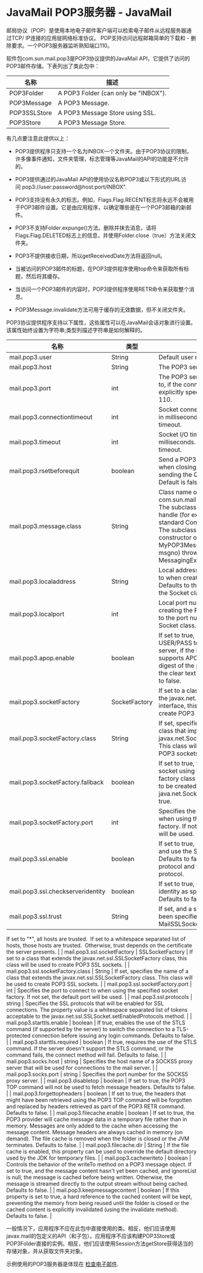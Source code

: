 # JavaMail POP3服务器 - JavaMail

邮局协议（POP）是使用本地电子邮件客户端可以检索电子邮件从远程服务器通过TCP/ IP连接的应用层网络标准协议。 POP支持访问远程邮箱简单的下载和 - 删除要求。一个POP3服务器监听熟知端口110。

软件包com.sun.mail.pop3是POP3协议提供的JavaMail API，它提供了访问的POP3邮件存储。下表列出了类此包中：

| 名称 | 描述 |
| --- | --- |
| POP3Folder | A POP3 Folder (can only be "INBOX"). |
| POP3Message | A POP3 Message. |
| POP3SSLStore | A POP3 Message Store using SSL. |
| POP3Store | A POP3 Message Store. |

有几点要注意此提供以上：

*   POP3提供程序只支持一个名为INBOX一个文件夹。由于POP3协议的限制，许多像事件通知，文件夹管理，标志管理等JavaMail的API的功能是不允许的。

*   POP3提供通过的JavaMail API的使用协议名称POP3或以下形式的URL访问 pop3://user:password@host:port/INBOX".

*   POP3支持没有永久的标志。例如，Flags.Flag.RECENT标志将永远不会被用于POP3邮件设置。它是由应用程序，以确定哪些是在一个POP3邮箱的新邮件。

*   POP3不支持Folder.expunge()方法。删除并抹去消息，请将Flags.Flag.DELETED标志上的信息，并使用Folder.close（true）方法关闭文件夹。

*   POP3不提供接收日期，所以getReceivedDate方法将返回null。

*   当被访问的POP3邮件的标题，在POP3提供程序使用top命令来获取所有标题，然后将其缓存。

*   当访问一个POP3邮件的内容时，POP3提供程序使用RETR命令来获取整个消息。

*   POP3Message.invalidate方法可用于缓存的无效数据，但不关闭文件夹。

POP3协议提供程序支持以下属性，这些属性可以在JavaMail会话对象进行设置。该属性始终设置为字符串;类型列描述字符串是如何解释的。

| 名称 | 类型 | 描述 |
| --- | --- | --- |
| mail.pop3.user | String | Default user name for POP3. |
| mail.pop3.host | String | The POP3 server to connect to. |
| mail.pop3.port | int | The POP3 server port to connect to, if the connect() method doesn't explicitly specify one. Defaults to 110. |
| mail.pop3.connectiontimeout | int | Socket connection timeout value in milliseconds. Default is infinite timeout. |
| mail.pop3.timeout | int | Socket I/O timeout value in milliseconds. Default is infinite timeout. |
| mail.pop3.rsetbeforequit | boolean | Send a POP3 RSET command when closing the folder, before sending the QUIT command. Default is false. |
| mail.pop3.message.class | String | Class name of a subclass of com.sun.mail.pop3.POP3Message. The subclass can be used to handle (for example) non-standard Content-Type headers. The subclass must have a public constructor of the form MyPOP3Message(Folder f, int msgno) throws MessagingException. |
| mail.pop3.localaddress | String | Local address (host name) to bind to when creating the POP3 socket. Defaults to the address picked by the Socket class. |
| mail.pop3.localport | int | Local port number to bind to when creating the POP3 socket. Defaults to the port number picked by the Socket class. |
| mail.pop3.apop.enable | boolean | If set to true, use APOP instead of USER/PASS to login to the POP3 server, if the POP3 server supports APOP. APOP sends a digest of the password rather than the clear text password. Defaults to false. |
| mail.pop3.socketFactory | SocketFactory | If set to a class that implements the javax.net.SocketFactory interface, this class will be used to create POP3 sockets. |
| mail.pop3.socketFactory.class | String | If set, specifies the name of a class that implements the javax.net.SocketFactory interface. This class will be used to create POP3 sockets. |
| mail.pop3.socketFactory.fallback | boolean | If set to true, failure to create a socket using the specified socket factory class will cause the socket to be created using the java.net.Socket class. Defaults to true. |
| mail.pop3.socketFactory.port | int | Specifies the port to connect to when using the specified socket factory. If not set, the default port will be used. |
| mail.pop3.ssl.enable | boolean | If set to true, use SSL to connect and use the SSL port by default. Defaults to false for the "pop3" protocol and true for the "pop3s" protocol. |
| mail.pop3.ssl.checkserveridentity | boolean | If set to true, check the server identity as specified by RFC 2595\. Defaults to false. |
| mail.pop3.ssl.trust | String | If set, and a socket factory hasn't been specified, enables use of a MailSSLSocketFactory. 
If set to "*", all hosts are trusted. 
If set to a whitespace separated list of hosts, those hosts are trusted. 
Otherwise, trust depends on the certificate the server presents. |
| mail.pop3.ssl.socketFactory | SSLSocketFactory | If set to a class that extends the javax.net.ssl.SSLSocketFactory class, this class will be used to create POP3 SSL sockets. |
| mail.pop3.ssl.socketFactory.class | String | If set, specifies the name of a class that extends the javax.net.ssl.SSLSocketFactory class. This class will be used to create POP3 SSL sockets. |
| mail.pop3.ssl.socketFactory.port | int | Specifies the port to connect to when using the specified socket factory. If not set, the default port will be used. |
| mail.pop3.ssl.protocols | string | Specifies the SSL protocols that will be enabled for SSL connections. The property value is a whitespace separated list of tokens acceptable to the javax.net.ssl.SSLSocket.setEnabledProtocols method. |
| mail.pop3.starttls.enable | boolean | If true, enables the use of the STLS command (if supported by the server) to switch the connection to a TLS-protected connection before issuing any login commands. Defaults to false. |
| mail.pop3.starttls.required | boolean | If true, requires the use of the STLS command. If the server doesn't support the STLS command, or the command fails, the connect method will fail. Defaults to false. |
| mail.pop3.socks.host | string | Specifies the host name of a SOCKS5 proxy server that will be used for connections to the mail server. |
| mail.pop3.socks.port | string | Specifies the port number for the SOCKS5 proxy server. |
| mail.pop3.disabletop | boolean | If set to true, the POP3 TOP command will not be used to fetch message headers. Defaults to false. |
| mail.pop3.forgettopheaders | boolean | If set to true, the headers that might have been retrieved using the POP3 TOP command will be forgotten and replaced by headers retrieved as part of the POP3 RETR command. Defaults to false. |
| mail.pop3.filecache.enable | boolean | If set to true, the POP3 provider will cache message data in a temporary file rather than in memory. Messages are only added to the cache when accessing the message content. Message headers are always cached in memory (on demand). The file cache is removed when the folder is closed or the JVM terminates. Defaults to false. |
| mail.pop3.filecache.dir | String | If the file cache is enabled, this property can be used to override the default directory used by the JDK for temporary files. |
| mail.pop3.cachewriteto | boolean | Controls the behavior of the writeTo method on a POP3 message object. If set to true, and the message content hasn't yet been cached, and ignoreList is null, the message is cached before being written. Otherwise, the message is streamed directly to the output stream without being cached. Defaults to false. |
| mail.pop3.keepmessagecontent | boolean | If this property is set to true, a hard reference to the cached content will be kept, preventing the memory from being reused until the folder is closed or the cached content is explicitly invalidated (using the invalidate method). Defaults to false. |

一般情况下，应用程序不应在此包中直接使用的类。相反，他们应该使用javax.mail的包定义的API（和子包）。应用程序不应该构建POP3Store或POP3Folder直接的实例。相反，他们应该使用Session方法getStore获得适当的存储对象，并从获取文件夹对象。

示例使用的POP3服务器是体现在 [检查电子邮件](http://www.yiibai.com/javamail_api/javamail_api_checking_emails.html).

